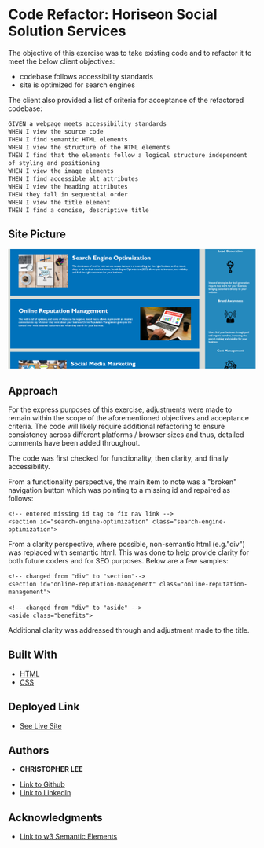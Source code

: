 # Code Refactor: Horiseon Social Solution Services

The objective of this exercise was to take existing code and to refactor it to meet the below client objectives:
* codebase follows accessibility standards
* site is optimized for search engines

The client also provided a list of criteria for acceptance of the refactored codebase:

```
GIVEN a webpage meets accessibility standards
WHEN I view the source code
THEN I find semantic HTML elements
WHEN I view the structure of the HTML elements
THEN I find that the elements follow a logical structure independent of styling and positioning
WHEN I view the image elements
THEN I find accessible alt attributes
WHEN I view the heading attributes
THEN they fall in sequential order
WHEN I view the title element
THEN I find a concise, descriptive title
```
## Site Picture
![Image](site_image.png)

## Approach

For the express purposes of this exercise, adjustments were made to remain within the scope of the aforementioned objectives and acceptance criteria. The code will likely require additional refactoring to ensure consistency across different platforms / browser sizes and thus, detailed comments have been added throughout.

The code was first checked for functionality, then clarity, and finally accessibility.

From a functionality perspective, the main item to note was a "broken" navigation button which was pointing to a missing id and repaired as follows:

```
<!-- entered missing id tag to fix nav link -->
<section id="search-engine-optimization" class="search-engine-optimization">
```
From a clarity perspective, where possible, non-semantic html (e.g."div") was replaced with semantic html.  This was done to help provide clarity for both future coders and for SEO purposes.  Below are a few samples:

```
<!-- changed from "div" to "section"-->
<section id="online-reputation-management" class="online-reputation-management">

<!-- changed from "div" to "aside" -->
<aside class="benefits">
```
Additional clarity was addressed through and adjustment made to the title.

## Built With

* [HTML](https://developer.mozilla.org/en-US/docs/Web/HTML)
* [CSS](https://developer.mozilla.org/en-US/docs/Web/CSS)

## Deployed Link

* [See Live Site](#)


## Authors

* **CHRISTOPHER LEE** 

- [Link to Github](https://github.com/CofChips)
- [Link to LinkedIn](https://www.linkedin.com/in/christophernlee/)

## Acknowledgments

* [Link to w3 Semantic Elements](https://www.w3schools.com/html/html5_semantic_elements.asp)

